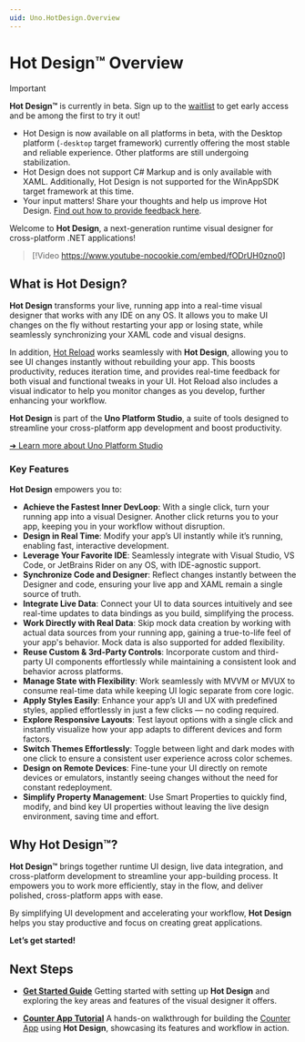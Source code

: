 ```yaml
---
uid: Uno.HotDesign.Overview
---
```


# Hot Design™ Overview

> [!IMPORTANT]
> **Hot Design™** is currently in beta. Sign up to the [waitlist](https://platform.uno/waitlist/) to get early access and be among the first to try it out!
>
> - Hot Design is now available on all platforms in beta, with the Desktop platform (`-desktop` target framework) currently offering the most stable and reliable experience. Other platforms are still undergoing stabilization.
> - Hot Design does not support C# Markup and is only available with XAML. Additionally, Hot Design is not supported for the WinAppSDK target framework at this time.
> - Your input matters! Share your thoughts and help us improve Hot Design. [Find out how to provide feedback here](xref:Uno.Platform.Studio.Feedback).

Welcome to **Hot Design**, a next-generation runtime visual designer for cross-platform .NET applications!

> [!Video https://www.youtube-nocookie.com/embed/fODrUH0zno0]

## What is Hot Design?

**Hot Design** transforms your live, running app into a real-time visual designer that works with any IDE on any OS. It allows you to make UI changes on the fly without restarting your app or losing state, while seamlessly synchronizing your XAML code and visual designs.

In addition, [Hot Reload](xref:Uno.Features.HotReload) works seamlessly with **Hot Design**, allowing you to see UI changes instantly without rebuilding your app. This boosts productivity, reduces iteration time, and provides real-time feedback for both visual and functional tweaks in your UI. Hot Reload also includes a visual indicator to help you monitor changes as you develop, further enhancing your workflow.

**Hot Design** is part of the **Uno Platform Studio**, a suite of tools designed to streamline your cross-platform app development and boost productivity.

[➜ Learn more about Uno Platform Studio](xref:Uno.Platform.Studio.Overview)

### Key Features

**Hot Design** empowers you to:

- **Achieve the Fastest Inner DevLoop**: With a single click, turn your running app into a visual Designer. Another click returns you to your app, keeping you in your workflow without disruption.
- **Design in Real Time**: Modify your app’s UI instantly while it’s running, enabling fast, interactive development.
- **Leverage Your Favorite IDE**: Seamlessly integrate with Visual Studio, VS Code, or JetBrains Rider on any OS, with IDE-agnostic support.
- **Synchronize Code and Designer**: Reflect changes instantly between the Designer and code, ensuring your live app and XAML remain a single source of truth.
- **Integrate Live Data**: Connect your UI to data sources intuitively and see real-time updates to data bindings as you build, simplifying the process.
- **Work Directly with Real Data**: Skip mock data creation by working with actual data sources from your running app, gaining a true-to-life feel of your app's behavior. Mock data is also supported for added flexibility.
- **Reuse Custom & 3rd-Party Controls**: Incorporate custom and third-party UI components effortlessly while maintaining a consistent look and behavior across platforms.
- **Manage State with Flexibility**: Work seamlessly with MVVM or MVUX to consume real-time data while keeping UI logic separate from core logic.
- **Apply Styles Easily**: Enhance your app’s UI and UX with predefined styles, applied effortlessly in just a few clicks — no coding required.
- **Explore Responsive Layouts**: Test layout options with a single click and instantly visualize how your app adapts to different devices and form factors.
- **Switch Themes Effortlessly**: Toggle between light and dark modes with one click to ensure a consistent user experience across color schemes.
- **Design on Remote Devices**: Fine-tune your UI directly on remote devices or emulators, instantly seeing changes without the need for constant redeployment.
- **Simplify Property Management**: Use Smart Properties to quickly find, modify, and bind key UI properties without leaving the live design environment, saving time and effort.

## Why Hot Design™?

**Hot Design™** brings together runtime UI design, live data integration, and cross-platform development to streamline your app-building process. It empowers you to work more efficiently, stay in the flow, and deliver polished, cross-platform apps with ease.

By simplifying UI development and accelerating your workflow, **Hot Design** helps you stay productive and focus on creating great applications.

**Let’s get started!**

## Next Steps

- **[Get Started Guide](xref:Uno.HotDesign.GetStarted.Guide)**
  Getting started with setting up **Hot Design** and exploring the key areas and features of the visual designer it offers.

- **[Counter App Tutorial](xref:Uno.HotDesign.GetStarted.CounterTutorial)**
  A hands-on walkthrough for building the [Counter App](xref:Uno.Workshop.Counter) using **Hot Design**, showcasing its features and workflow in action.
